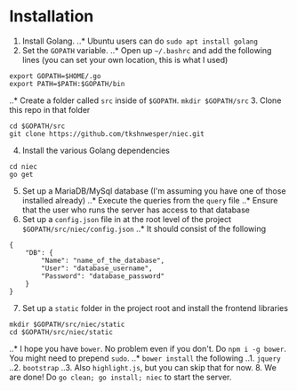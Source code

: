 # Installation

1. Install Golang.
..* Ubuntu users can do `sudo apt install golang`
2. Set the `GOPATH` variable.
..* Open up `~/.bashrc` and add the following lines (you can set your own location, this is what I used)
```
export GOPATH=$HOME/.go
export PATH=$PATH:$GOPATH/bin
```
..* Create a folder called `src` inside of `$GOPATH`. `mkdir $GOPATH/src`
3. Clone this repo in that folder
```
cd $GOPATH/src
git clone https://github.com/tkshnwesper/niec.git
```
4. Install the various Golang dependencies
```
cd niec
go get
```
5. Set up a MariaDB/MySql database (I'm assuming you have one of those installed already)
..* Execute the queries from the `query` file
..* Ensure that the user who runs the server has access to that database
6. Set up a `config.json` file in at the root level of the project `$GOPATH/src/niec/config.json`
..* It should consist of the following
```
{
    "DB": {
        "Name": "name_of_the_database",
        "User": "database_username",
        "Password": "database_password"
    }
}
```
7. Set up a `static` folder in the project root and install the frontend libraries
```
mkdir $GOPATH/src/niec/static
cd $GOPATH/src/niec/static
```
..* I hope you have `bower`. No problem even if you don't. Do `npm i -g bower`. You might need to prepend `sudo`.
..* `bower install` the following
..1. `jquery`
..2. `bootstrap`
..3. Also `highlight.js`, but you can skip that for now.
8. We are done! Do `go clean; go install; niec` to start the server. 
